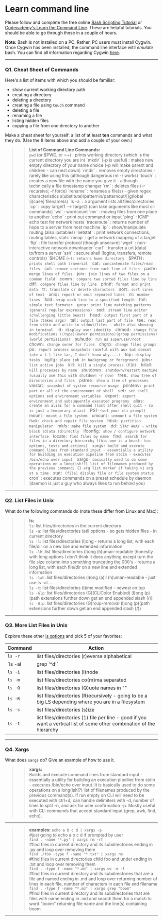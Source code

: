 # Learn command line

Please follow and complete the free online [Bash Scripting Tutorial](https://ryanstutorials.net/bash-scripting-tutorial/) or [Codecademy's Learn the Command Line](https://www.codecademy.com/learn/learn-the-command-line). These are helpful tutorials. You should be able to go through these in a couple of hours.

**Note:** Bash is not installed on a PC. Rather, PC users must install Cygwin. Once Cygwin has been installed, the command line interface witll _emulate_ bash. You can find all information regarding Cygwin [here](https://www.cygwin.com/).

---

### Q1.  Cheat Sheet of Commands  

Here's a list of items with which you should be familiar:  
* show current working directory path
* creating a directory
* deleting a directory
* creating a file using `touch` command
* deleting a file
* renaming a file
* listing hidden files
* copying a file from one directory to another

Make a cheat sheet for yourself: a list of at least **ten** commands and what they do.  (Use the 8 items above and add a couple of your own.)  

> > **List of Command Line Commands:**  
`pwd` (or $PWD, or =+) : prints working directory (which is the current directory you are in)  
`mkdir` (-p is useful) : makes new empty directory of your name choice (-p will make parent and children - can nest down)  
`rmdir` : removes empty directories -rarely like using this (although dangerous rm -r works)  
`touch` : creates a new file with the name you give it - although technically a file timestamp changer  
`rm` : deletes files (-r recursive; -f force)  
`rename` : renames a file(s) - given regex characteristics s(ubstitute)/patternin/patternout/[(g)lobal (i)case] filename(s)  
`ls -a` : a argument lists all files/directories  
`cp` : copy target1 --> target2 (can take arguments like most cli commands)  
`wc` : wordcount  
`mv` : moving files from one place to another  
`echo` : print out command or input  
`ping` : ICMP echo test for network hosts  
`traceroute` : returns number of hops to a server from host machine  
`ip` : show/manipulate routing (also ipstables)  
`netstat` : print network connections, routing tables, stats  
`nmap` : get a network mapping of a target  
`ftp` : file transfer protocol (though unsecure)  
`wget` : non-interactive network downloader  
`curl` : transfer a url (data) to/from a server  
`ssh` : secure shell (logins, transfers, remote controls)  
`$HOME (~)` : returns home directory  
`$PATH` : prints shell path traversal  
`cat` : concantenate files/read files  
`cut` : remove sections from each line of files  
`paste` : merge lines of files  
`join` : join lines of two files on a common field  
`comm` : compare two sorted files line by line  
`diff` : compare files line by line  
`printf` : format and print data  
`tr` : translate or delete characters  
`sort` : sort lines of text  
`uniq` : report or omit repeated lines  
`nl` : number lines  
`fold` : wrap each line to a specified length  
`fmt` : simple text formater  
`grep` : print line matching patterns (general regular expressions)  
`sed` : stream line editor (challenging little beast)  
`head` : output first part of a file (takes args)  
`tail` : output last part of file  
`tee` : read from stdin and write to stdout/files - while also showing in terminal  
`id` : display user identity  
`chmod` : change file modifications ((type)(owner permissions)(group permissions)(world permissions)  
`su/sudo` : run as superuser/root  
`chown` : change owner for files  
`chgrp` : change files groups  
`ps` : report process snapshots (useful with aux but doesnt take a (-) like tar, I don't know why....)  
`top` : display tasks  
`bg/fg` : place job in backgroup or foreground  
`jobs` : list active jobs  
`kill` : kill a single process (PID)  
`killall` : kill processes by name  
`shutdown` : shutdown/restart machine (usually use this with shutdown -r now)  
`tree` : show tree of directories and files  
`pstree` : show a tree of processes  
`vmstat` : snapshot of system resource usage  
`printenv` : print part or all of the environment of shell  
`set` : set shell options and environment variables  
`export` : export environment and subsuquently executed programs  
`alias` : create an alias for a command (lost after shell quit - so is just a temporary alias)  
`PS1=`(set your cli prompt)  
`mount` : mount a file system  
`umount` : unmount a file system  
`fsck` : check and repair file system  
`fdisk` : partition manipulator  
`mkfs` : make file system  
`dd` : STAY AWAY - write block (d)ata (d)irectly  
`ifconfig` : show / configure network interface  
`locate` : find files by name  
`find` : search for files in a directory hierarchy (this one is a beast: has options, tests and actions)  
`xargs` : build and execute command lines from standard input - essentially a utility for building an execution pipeline from stdin - executes /bin/echo over input  
`xargs` - basically used to do some operations on a long(ish!?) list of filenames produced by the previous command; {} arg list marker if taking >1 arg at a time  
`stat` : (file) display file or file system status  
`cron` : executes commands on a preset schedule by daemon (daemon is just a guy who always likes to run behind you)  
---

### Q2.  List Files in Unix  

What do the following commands do (note these differ from Linux and Mac):

> > **ls:**  
`ls`: list files/directories in the current directory  
`ls -a`: list files/directories (a)ll options - so gets hidden files - in current directory  
`ls -l`: list files/directories (l)ong - returns a long list, with each file/dir on a new line and extended information  
`ls -lh`: list files/directories (l)ong (h)uman-readable (honestly with long options I don't think it does anything except turn the file size column into something truncating the 000's - returns a long list, with each file/dir on a new line and extended information    
`ls -lah`: list files/directories (l)ong (a)ll (h)uman-readable - just use ls -al.....   
`ls -t`: list files/directories (t)ime modified - newest on top  
`ls -Glp`: list files/directories (G)(CLIColor Enabled) (l)ong (p)(path extensions further down get an end appended slash (/))  
`ls -Glp`: list files/directories (G)roup-removal (l)ong (p)(path extensions further down get an end appended slash (/))  
---

### Q3.  More List Files in Unix  

Explore these other [ls options](http://www.techonthenet.com/unix/basic/ls.php) and pick 5 of your favorites:

> >
Command  |  Action
------------ | -------------
`ls -r` | list files/directories (r)everse alphabetical
`ls -al  |  grep '^d'` | list files/directories directories only
`ls -i` | list files/directories (i)node  
`ls -m` | list files/directories co(m)ma separated  
`ls -Q` | list files/directories (Q)uote names in ""  
`ls -R` | list files/directories (R)ecursively - going to be a big LS depending where you are in a filesystem  
`ls -s` | list files/directories (s)ize  
`ls -1` | list files/directories (1) file per line - good if you want a vertical list of some other combination of the hierarchy  

---

### Q4.  Xargs   
What does `xargs` do? Give an example of how to use it.

> > **xargs:**  
Builds and execute command lines from standard input - essentially a utility for building an execution pipeline from stdin - executes /bin/echo over input. It is basically used to do some operations on a long(ish!?) list of filenames produced by the previous command(s). If run empty on CLI will need to be executed with ctrl+d, can handle delimiters with -d, number of lines to split -n, and ask for user confirmation -p. Mostly useful with CLI commands that accept standard input (grep, awk, find, echo).  

---

> > **examples:**
`echo a b c d | xargs -p`  
#just going to echo a b c d if prompted by user  
`find . -name "*.py" | xargs rm -rf`  
#find files in current directory and its subdirectories ending in .py and loop over removing them  
`find ./foo -type f -name "*.txt" | xargs rm`  
#find files in current directories child foo and under ending in .txt and loop over removing them  
`find . -type f -name "*.md" | xargs wc -m -l`  
#find files in current directory and its subdirectories that are a file and named ending in .md and loop over returning number of lines in each file, number of characters in each file and filename  
`find . -type f -name "*.md" | xargs grep "boom"`   
#find files in current directory and its subdirectories that are files with name ending in .md and search them for a match to word "boom" returning file name and the line(s) containing boom  

---
